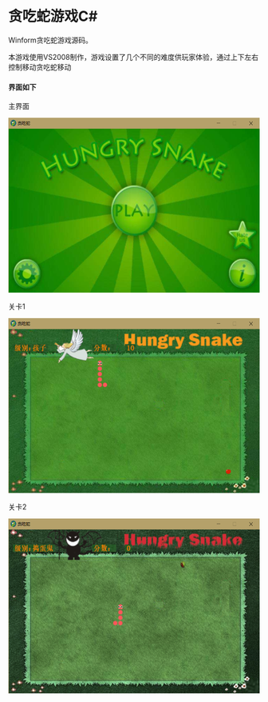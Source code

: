 # 贪吃蛇游戏C#

Winform贪吃蛇游戏源码。

本游戏使用VS2008制作，游戏设置了几个不同的难度供玩家体验，通过上下左右控制移动贪吃蛇移动

#### 界面如下

主界面

<div align=center><img height="350" src="Image/s0.png"/></div>


关卡1

<div align=center><img height="350" src="Image/s1.png"/></div>

关卡2

<div align=center><img height="350" src="Image/s2.png"/></div>

